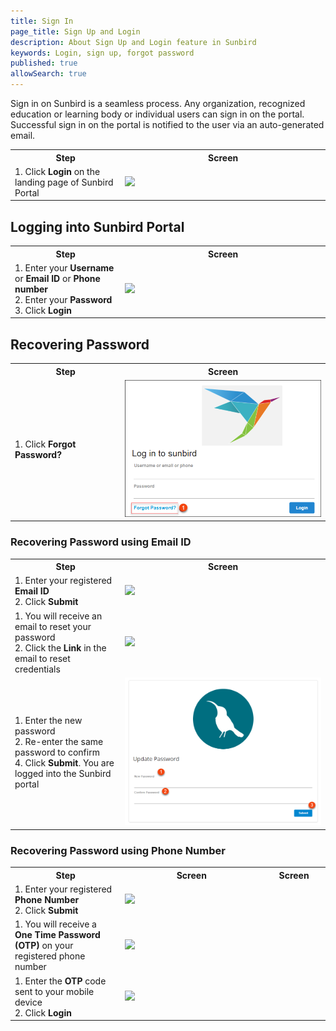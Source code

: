 ```yaml
---
title: Sign In
page_title: Sign Up and Login
description: About Sign Up and Login feature in Sunbird 
keywords: Login, sign up, forgot password
published: true
allowSearch: true
---
```

Sign in on Sunbird is a seamless process. Any organization, recognized education or learning body or individual users can sign in on the portal. Successful sign in on the portal is notified to the user via an auto-generated email.

<table>
	<tr>
		<th style="width:35%;">Step</th>
		<th style="width:65%;">Screen</th>
	</tr>
	<tr>
		<td>1. Click <b>Login</b> on the landing page of Sunbird Portal
    </td>
    <td><img src="features-documentation/images/landinglogin.png"></td>
    </tr>
    </table>

## Logging into Sunbird Portal

<table>
  <tr>
    <th style="width:35%;"><strong>Step</strong></th>
    <th style="width:65%;"><strong>Screen</strong></th>
  </tr>
  <tr>
   <td>1. Enter your <b>Username</b> or <b>Email ID</b> or <b>Phone number</b> <br>2. Enter your <b>Password</b> <br>3. Click <b>Login</b>
	</td>
	<td><img src="features-documentation/images/loginwithphone.png"></td>
    </tr>
</table>
    
## Recovering Password

<table>
  <tr>
    <th style="width:35%;">Step</th>
    <th style="width:65%;">Screen</th>
  </tr>
  <tr>
	  <td>1. Click <b>Forgot Password?</b></td>
	<td><img src="features-documentation/images/forgotpassword.png"></td>
    </tr>
    </table>
    
### Recovering Password using Email ID
    
  <table>
  <tr>
    <th style="width:35%;">Step</th>
    <th style="width:65%;">Screen</th>
  </tr>
  <tr>
    <td>1. Enter your registered <b>Email ID</b> <br>2. Click <b>Submit</b></td> 
    <td><img src="features-documentation/images/forgotpassword1.png"></td>
  </tr>
  <tr>
    <td>1. You will receive an email to reset your password <br>2. Click the <b>Link</b> in the email to reset credentials</td>
    <td colspan="2"><img src="features-documentation/images/emaillink.png"></td>
  </tr>
  <tr>
    <td>1. Enter the new password <br>2. Re-enter the same password to confirm <br>4. Click <b>Submit</b>. You are logged into the Sunbird portal</td>
    <td><img src="features-documentation/images/loginemail.png"></td>
  </tr>
  </table>
  
### Recovering Password using Phone Number
    
  <table>
  <tr>
    <th style="width:35%;">Step</th>
    <th style="width:45%;">Screen</th>
    <th style="width:20%;">Screen</th>
  </tr>
  <tr>  
    <td>1. Enter your registered <b>Phone Number</b> <br>2. Click <b>Submit</b></td> 
    <td colspan="2"><img src="features-documentation/images/forgotpassword1.png"></td>
	    
  </tr>
  <tr>
    <td>1. You will receive a <b>One Time Password (OTP)</b> on your registered phone number</td>
    <td><img src="features-documentation/images/mobileotp.png"></td>
	  <td> </td>
  </tr>
  <tr>
    <td>1. Enter the <b>OTP</b> code sent to your mobile device <br>2. Click <b>Login</b></td>
    <td colspan="2" ><img src="features-documentation/images/otpcode.png"></td>
	   
  </tr>
</table>
	  
	
